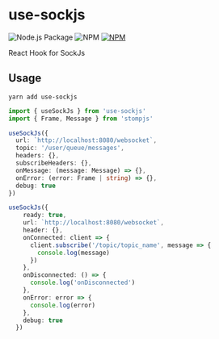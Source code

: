 # use-sockjs

![Node.js Package](https://github.com/darrenfang/use-sockjs/workflows/Node.js%20Package/badge.svg)
![NPM](https://img.shields.io/npm/l/use-sockjs)
[![NPM](https://img.shields.io/npm/v/use-sockjs)](https://www.npmjs.com/package/use-sockjs)

React Hook for SockJs

## Usage

```shell
yarn add use-sockjs
```

```typescript
import { useSockJs } from 'use-sockjs'
import { Frame, Message } from 'stompjs'

useSockJs({
  url: `http://localhost:8080/websocket`,
  topic: '/user/queue/messages',
  headers: {},
  subscribeHeaders: {},
  onMessage: (message: Message) => {},
  onError: (error: Frame | string) => {},
  debug: true
})

useSockJs({
    ready: true,
    url: `http://localhost:8080/websocket`,
    header: {},
    onConnected: client => {
      client.subscribe('/topic/topic_name', message => {
        console.log(message)
      })
    },
    onDisconnected: () => {
      console.log('onDisconnected')
    },
    onError: error => {
      console.log(error)
    },
    debug: true
  })
```
